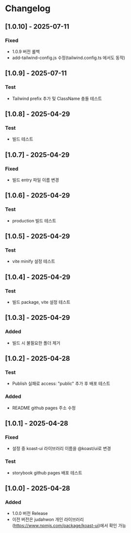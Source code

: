 # Changelog

## [1.0.10] - 2025-07-11
### Fixed
- 1.0.9 버전 롤백
- add-tailwind-config.js 수정(tailwind.config.ts 에서도 동작)

## [1.0.9] - 2025-07-11
### Test
- Tailwind prefix 추가 및 ClassName 충돌 테스트

## [1.0.8] - 2025-04-29
### Test
- 빌드 테스트

## [1.0.7] - 2025-04-29
### Fixed
- 빌드 entry 파일 이름 변경

## [1.0.6] - 2025-04-29
### Test
- production 빌드 테스트

## [1.0.5] - 2025-04-29
### Test
- vite minify 설정 테스트

## [1.0.4] - 2025-04-29
### Test
- 빌드 package, vite 설정 테스트

## [1.0.3] - 2025-04-29
### Added
- 빌드 시 불필요한 폴더 제거

## [1.0.2] - 2025-04-28
### Test
- Publish 실패로 access: "public" 추가 후 배포 테스트
### Added
- README github pages 주소 수정

## [1.0.1] - 2025-04-28
### Fixed
- 설정 중 koast-ui 라이브러리 이름을 @koast/ui로 변경
### Test
- storybook github pages 배포 테스트

## [1.0.0] - 2025-04-28
### Added
- 1.0.0 버전 Release
- 이전 버전은 judahwon 개인 라이브러리(https://www.npmjs.com/package/koast-ui)에서 확인 가능